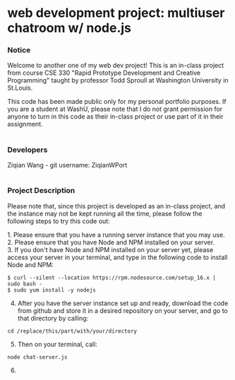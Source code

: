 # web development project: multiuser chatroom w/ node.js

<h3>Notice</h3>
<p>
Welcome to another one of my web dev project! This is an in-class project from course CSE 330 "Rapid Prototype Development and Creative Programming" taught by professor Todd Sproull at Washington University in St.Louis.
</p>
<p>
This code has been made public only for my personal portfolio purposes. If you are a student at WashU, please note that I do not grant permission for anyone to turn in this code as their in-class project or use part of it in their assignment.
</p>

#

<h3>Developers</h3>
Ziqian Wang - git username: ZiqianWPort

#

<h3>Project Description</h3>
<p>Please note that, since this project is developed as an in-class project, and the instance may not be kept running all the time, please follow the following steps to try this code out:</p>
<p>
1. Please ensure that you have a running server instance that you may use.<br>
2. Please ensure that you have Node and NPM installed on your server.<br>
3. If you don't have Node and NPM installed on your server yet, please access your server in your terminal, and type in the following code to install Node and NPM:<br>
  
```
$ curl --silent --location https://rpm.nodesource.com/setup_16.x | sudo bash -
$ sudo yum install -y nodejs
```

4. After you have the server instance set up and ready, download the code from github and store it in a desired repository on your server, and go to that directory by calling:<br>

  ```
  cd /replace/this/part/with/your/directory
  ```
5. Then on your terminal, call:<br>
  
  ```
  node chat-server.js
  ```
  
6. 


